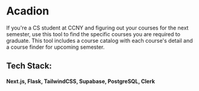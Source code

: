 # Acadion
If you're a CS student at CCNY and figuring out your courses for the next semester, use this tool to find the specific courses you are required to graduate.
This tool includes a course catalog with each course's detail and a course finder for upcoming semester.  

## Tech Stack:
#### Next.js, Flask, TailwindCSS, Supabase, PostgreSQL, Clerk

